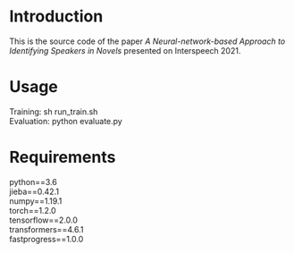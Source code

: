 # Introduction
  This is the source code of the paper *A Neural-network-based Approach to Identifying Speakers in Novels* presented on Interspeech 2021.

# Usage
  Training: sh run_train.sh  
  Evaluation: python evaluate.py
# Requirements
  python==3.6  
  jieba==0.42.1  
  numpy==1.19.1  
  torch==1.2.0  
  tensorflow==2.0.0  
  transformers==4.6.1  
  fastprogress==1.0.0
